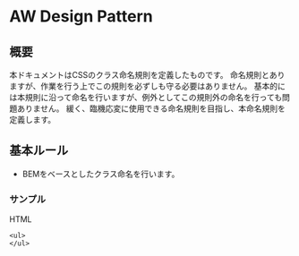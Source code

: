 # AW Design Pattern

## 概要

本ドキュメントはCSSのクラス命名規則を定義したものです。
命名規則とありますが、作業を行う上でこの規則を必ずしも守る必要はありません。
基本的には本規則に沿って命名を行いますが、例外としてこの規則外の命名を行っても問題ありません。
緩く、臨機応変に使用できる命名規則を目指し、本命名規則を定義します。

## 基本ルール

* BEMをベースとしたクラス命名を行います。

### サンプル

HTML

```
<ul>
</ul>
```
